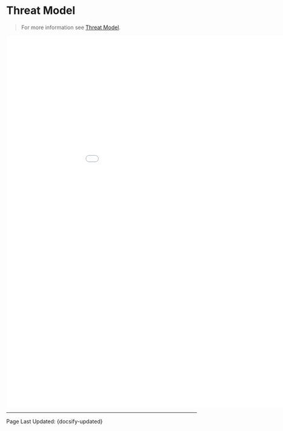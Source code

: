 # Threat Model

> For more information see [Threat Model](https://en.wikipedia.org/wiki/Threat_model). 

<p align="center">
<iframe width="1020px" height="980px" frameborder="0" src="architecture/_media/threat-model.html" /></iframe>
</p>

<!-- Do not edit -->
<hr/>
<footer>
<span>Page Last Updated: {docsify-updated}</span>
</footer>